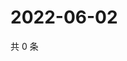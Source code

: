 # 2022-06-02

共 0 条

<!-- BEGIN WEIBO -->
<!-- 最后更新时间 Thu Jun 02 2022 07:17:21 GMT+0800 (China Standard Time) -->

<!-- END WEIBO -->
